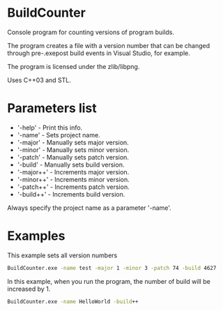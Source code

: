 # BuildCounter
Console program for counting versions of program builds.

The program creates a file with a version number that can be changed
through pre-.exepost build events in Visual Studio, for example.

The program is licensed under the zlib/libpng.

Uses C++03 and STL.

# Parameters list
* '-help' - Print this info.
* '-name' - Sets project name.
* '-major' - Manually sets major version.
* '-minor' - Manually sets minor version.
* '-patch' - Manually sets patch version.
* '-build' - Manually sets build version.
* '-major++' - Increments major version.
* '-minor++' - Increments minor version.
* '-patch++' - Increments patch version.
* '-build++' - Increments build version.

Always specify the project name as a parameter '-name'.

# Examples
This example sets all version numbers

```cmd
BuildCounter.exe -name test -major 1 -minor 3 -patch 74 -build 4627
```

In this example, when you run the program, the number of build will be increased by 1.

```cmd
BuildCounter.exe -name HelloWorld -build++
```
